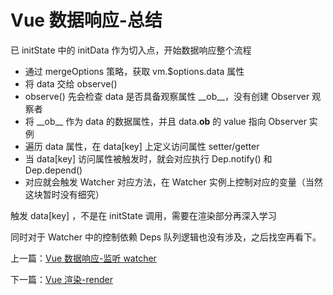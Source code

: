 # Vue 数据响应-总结

已 initState 中的 initData 作为切入点，开始数据响应整个流程

- 通过 mergeOptions 策略，获取 vm.\$options.data 属性
- 将 data 交给 observe()
- observe() 先会检查 data 是否具备观察属性 \_\_ob\_\_，没有创建 Observer 观察者
- 将 \_\_ob\_\_ 作为 data 的数据属性，并且 data.**ob** 的 value 指向 Observer 实例
- 遍历 data 属性，在 data[key] 上定义访问属性 setter/getter
- 当 data[key] 访问属性被触发时，就会对应执行 Dep.notify() 和 Dep.depend()
- 对应就会触发 Watcher 对应方法，在 Watcher 实例上控制对应的变量（当然这块暂时没有细究）

触发 data[key] ，不是在 initState 调用，需要在渲染部分再深入学习

同时对于 Watcher 中的控制依赖 Deps 队列逻辑也没有涉及，之后找空再看下。

上一篇：[Vue 数据响应-监听 watcher](./vue_learn_305_reactive_watcher.md)

下一篇：[Vue 渲染-render](./vue_learn_401_render_start.md)
